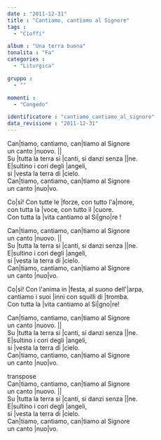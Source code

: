 ```yaml
---
date : "2011-12-31"
title : "Cantiamo, cantiamo al Signore"
tags : 
  - "Cioffi"

album : "Una terra buona"
tonalita : "Fa"
categories : 
  - "Liturgica"

gruppo : 
  - ""

momenti : 
  - "Congedo"

identificatore : "cantiamo_cantiamo_al_signore"
data_revisione : "2011-12-31"
---
```

  
  
   
Can|tiamo, cantiamo, can|tiamo al Signore   
un canto |nuovo. ||   
Su |tutta la terra si |canti, si danzi senza ||ne.  
E|sultino i cori degli |angeli,  
si |vesta la terra di |cielo.   
Can|tiamo, cantiamo, can|tiamo al Signore   
un canto |nuo|vo.  
  
  
Co|sì! Con tutte le |forze, con tutto l'a|more,   
con tutta la |voce, con tutto il |cuore.   
Con tutta la |vita cantiamo al Si|gno|re !  
  
  
Can|tiamo, cantiamo, can|tiamo al Signore   
un canto |nuovo. ||   
Su |tutta la terra si |canti, si danzi senza ||ne.  
E|sultino i cori degli |angeli,  
si |vesta la terra di |cielo.   
Can|tiamo, cantiamo, can|tiamo al Signore   
un canto |nuo|vo.  
  
  
Co|sì! Con l'anima in |festa, al suono dell'|arpa,   
cantiamo i suoi |inni con squilli di |tromba.   
Con tutta la |vita cantiamo al Si|gno|re!  
  
  
  
Can|tiamo, cantiamo, can|tiamo al Signore   
un canto |nuovo. ||   
Su |tutta la terra si |canti, si danzi senza ||ne.  
E|sultino i cori degli |angeli,  
si |vesta la terra di |cielo.   
Can|tiamo, cantiamo, can|tiamo al Signore   
un canto |nuo|vo.  
  
  
  
transpose  
Can|tiamo, cantiamo, can|tiamo al Signore   
un canto |nuovo. ||   
Su |tutta la terra si |canti, si danzi senza ||ne.  
E|sultino i cori degli |angeli,  
si |vesta la terra di |cielo.   
Can|tiamo, cantiamo, can|tiamo al Signore   
un canto |nuo|vo.  
  
  
  
